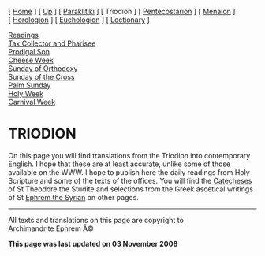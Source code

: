 \[ [Home](index.md) \] \[ [Up](liturgic.md) \]
\[ [Paraklitiki](oktoich.md) \] \[ Triodion \]
\[ [Pentecostarion](pentecos.md) \] \[ [Menaion](menaion.md) \]
\[ [Horologion](horologion.md) \] \[ [Euchologion](eucholog.md) \]
\[ [Lectionary](lectionary.md) \]

[Readings](readLent.md)\
[Tax Collector and Pharisee](PubPharE.md)\
[Prodigal Son](ProdigalE.md)\
[Cheese Week](cheese_week.md)\
[Sunday of Orthodoxy](sunday_of_orthodoxy.md)\
[Sunday of the Cross](sunday_of_the_cross.md)\
[Palm Sunday](palm.md)\
[Holy Week](holyweek.md)\
[Carnival Week](carnival_week.md)

TRIODION
========

On this page you will find translations from the Triodion into
contemporary English. I hope that these are at least accurate, unlike
some of those available on the WWW. I hope to publish here the daily
readings from Holy Scripture and some of the texts of the offices. You
will find the [Catecheses](theodore.md) of St Theodore the Studite and
selections from the Greek ascetical writings of St [Ephrem the
Syrian](ephrem.md) on other pages.

------------------------------------------------------------------------

All texts and translations on this page are copyright to\
Archimandrite Ephrem Â©

**This page was last updated on 03 November 2008**

